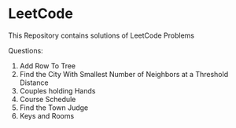# LeetCode
This Repository contains solutions of LeetCode Problems


Questions: 
1. Add Row To Tree
2. Find the City With Smallest Number of Neighbors at a Threshold Distance
3. Couples holding Hands
4. Course Schedule
5. Find the Town Judge
6. Keys and Rooms
